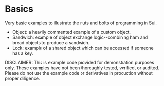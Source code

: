 # Basics

Very basic examples to illustrate the nuts and bolts of programming in Sui.

* Object: a heavily commented example of a custom object.
* Sandwich: example of object exchange logic--combining ham and bread objects to produce a sandwich.
* Lock: example of a shared object which can be accessed if someone has a key.

DISCLAIMER: This is example code provided for demonstration purposes only. These examples have not been thoroughly tested, verified, or audited. Please do not use the example code or derivatives in production without proper diligence.